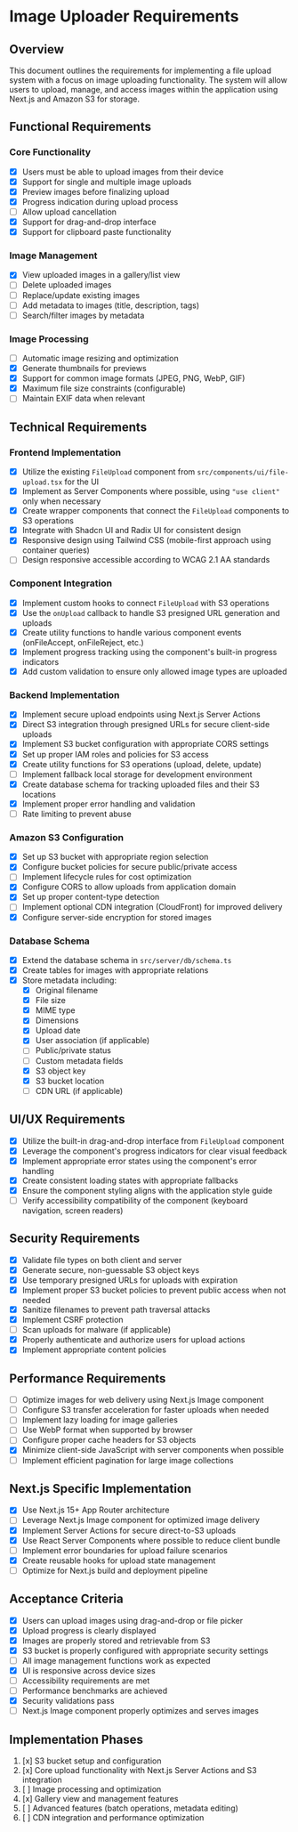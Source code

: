 # Image Uploader Requirements

## Overview

This document outlines the requirements for implementing a file upload system with a focus on image uploading functionality. The system will allow users to upload, manage, and access images within the application using Next.js and Amazon S3 for storage.

## Functional Requirements

### Core Functionality

- [x] Users must be able to upload images from their device
- [x] Support for single and multiple image uploads
- [x] Preview images before finalizing upload
- [x] Progress indication during upload process
- [ ] Allow upload cancellation
- [x] Support for drag-and-drop interface
- [x] Support for clipboard paste functionality

### Image Management

- [x] View uploaded images in a gallery/list view
- [ ] Delete uploaded images
- [ ] Replace/update existing images
- [ ] Add metadata to images (title, description, tags)
- [ ] Search/filter images by metadata

### Image Processing

- [ ] Automatic image resizing and optimization
- [x] Generate thumbnails for previews
- [x] Support for common image formats (JPEG, PNG, WebP, GIF)
- [x] Maximum file size constraints (configurable)
- [ ] Maintain EXIF data when relevant

## Technical Requirements

### Frontend Implementation

- [x] Utilize the existing `FileUpload` component from `src/components/ui/file-upload.tsx` for the UI
- [x] Implement as Server Components where possible, using `"use client"` only when necessary
- [x] Create wrapper components that connect the `FileUpload` components to S3 operations
- [x] Integrate with Shadcn UI and Radix UI for consistent design
- [x] Responsive design using Tailwind CSS (mobile-first approach using container queries)
- [ ] Design responsive accessible according to WCAG 2.1 AA standards

### Component Integration

- [x] Implement custom hooks to connect `FileUpload` with S3 operations
- [x] Use the `onUpload` callback to handle S3 presigned URL generation and uploads
- [x] Create utility functions to handle various component events (onFileAccept, onFileReject, etc.)
- [x] Implement progress tracking using the component's built-in progress indicators
- [x] Add custom validation to ensure only allowed image types are uploaded

### Backend Implementation

- [x] Implement secure upload endpoints using Next.js Server Actions
- [x] Direct S3 integration through presigned URLs for secure client-side uploads
- [x] Implement S3 bucket configuration with appropriate CORS settings
- [x] Set up proper IAM roles and policies for S3 access
- [x] Create utility functions for S3 operations (upload, delete, update)
- [ ] Implement fallback local storage for development environment
- [x] Create database schema for tracking uploaded files and their S3 locations
- [x] Implement proper error handling and validation
- [ ] Rate limiting to prevent abuse

### Amazon S3 Configuration

- [x] Set up S3 bucket with appropriate region selection
- [x] Configure bucket policies for secure public/private access
- [ ] Implement lifecycle rules for cost optimization
- [x] Configure CORS to allow uploads from application domain
- [x] Set up proper content-type detection
- [ ] Implement optional CDN integration (CloudFront) for improved delivery
- [x] Configure server-side encryption for stored images

### Database Schema

- [x] Extend the database schema in `src/server/db/schema.ts`
- [x] Create tables for images with appropriate relations
- [x] Store metadata including:
  - [x] Original filename
  - [x] File size
  - [x] MIME type
  - [x] Dimensions
  - [x] Upload date
  - [x] User association (if applicable)
  - [ ] Public/private status
  - [ ] Custom metadata fields
  - [x] S3 object key
  - [x] S3 bucket location
  - [ ] CDN URL (if applicable)

## UI/UX Requirements

- [x] Utilize the built-in drag-and-drop interface from `FileUpload` component
- [x] Leverage the component's progress indicators for clear visual feedback
- [x] Implement appropriate error states using the component's error handling
- [x] Create consistent loading states with appropriate fallbacks
- [x] Ensure the component styling aligns with the application style guide
- [ ] Verify accessibility compatibility of the component (keyboard navigation, screen readers)

## Security Requirements

- [x] Validate file types on both client and server
- [x] Generate secure, non-guessable S3 object keys
- [x] Use temporary presigned URLs for uploads with expiration
- [x] Implement proper S3 bucket policies to prevent public access when not needed
- [x] Sanitize filenames to prevent path traversal attacks
- [x] Implement CSRF protection
- [ ] Scan uploads for malware (if applicable)
- [x] Properly authenticate and authorize users for upload actions
- [x] Implement appropriate content policies

## Performance Requirements

- [ ] Optimize images for web delivery using Next.js Image component
- [ ] Configure S3 transfer acceleration for faster uploads when needed
- [ ] Implement lazy loading for image galleries
- [ ] Use WebP format when supported by browser
- [ ] Configure proper cache headers for S3 objects
- [x] Minimize client-side JavaScript with server components when possible
- [ ] Implement efficient pagination for large image collections

## Next.js Specific Implementation

- [x] Use Next.js 15+ App Router architecture
- [ ] Leverage Next.js Image component for optimized image delivery
- [x] Implement Server Actions for secure direct-to-S3 uploads
- [x] Use React Server Components where possible to reduce client bundle
- [ ] Implement error boundaries for upload failure scenarios
- [x] Create reusable hooks for upload state management
- [ ] Optimize for Next.js build and deployment pipeline

## Acceptance Criteria

- [x] Users can upload images using drag-and-drop or file picker
- [x] Upload progress is clearly displayed
- [x] Images are properly stored and retrievable from S3
- [x] S3 bucket is properly configured with appropriate security settings
- [ ] All image management functions work as expected
- [x] UI is responsive across device sizes
- [ ] Accessibility requirements are met
- [ ] Performance benchmarks are achieved
- [x] Security validations pass
- [ ] Next.js Image component properly optimizes and serves images

## Implementation Phases

1. [x] S3 bucket setup and configuration
2. [x] Core upload functionality with Next.js Server Actions and S3 integration
3. [ ] Image processing and optimization
4. [x] Gallery view and management features
5. [ ] Advanced features (batch operations, metadata editing)
6. [ ] CDN integration and performance optimization
